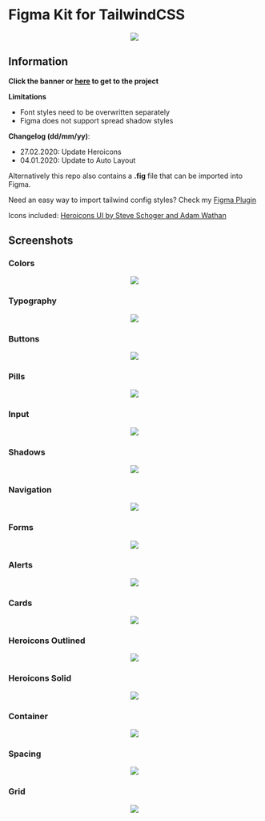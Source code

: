 # Figma Kit for TailwindCSS

<p align="center">
    <a align='center' href='https://www.figma.com/c/file/768809027799962739'>
    <img height="auto" width="auto" src="images/banner.png" />
    </a>
</p>

## Information

**Click the banner or [here](https://www.figma.com/c/file/768809027799962739) to get to the project**

**Limitations**

- Font styles need to be overwritten separately
- Figma does not support spread shadow styles

**Changelog (dd/mm/yy)**:

- 27.02.2020: Update Heroicons
- 04.01.2020: Update to Auto Layout

Alternatively this repo also contains a **.fig** file that can be imported into Figma.

Need an easy way to import tailwind config styles? Check my [Figma Plugin](https://www.figma.com/c/plugin/738806869514947558/Tailwind-CSS)

Icons included: [Heroicons UI by Steve Schoger and Adam Wathan](https://github.com/refactoringui/heroicons)

## Screenshots

### Colors

<p align="center">
    <img height="auto" width="auto" src="images/frame-0.png" />
</p>

### Typography

<p align="center">
    <img height="auto" width="auto" src="images/frame-1.png" />
</p>

### Buttons

<p align="center">
    <img height="auto" width="auto" src="images/frame-7.png" />
</p>

### Pills

<p align="center">
    <img height="auto" width="auto" src="images/frame-8.png" />
</p>

### Input

<p align="center">
    <img height="auto" width="auto" src="images/frame-11.png" />
</p>

### Shadows

<p align="center">
    <img height="auto" width="auto" src="images/frame-12.png" />
</p>

### Navigation

<p align="center">
    <img height="auto" width="auto" src="images/frame-4.png" />
</p>

### Forms

<p align="center">
    <img height="auto" width="auto" src="images/frame-9.png" />
</p>

### Alerts

<p align="center">
    <img height="auto" width="auto" src="images/frame-10.png" />
</p>

### Cards

<p align="center">
    <img height="auto" width="auto" src="images/frame-14.png" />
</p>

### Heroicons Outlined

<p align="center">
    <img height="auto" width="auto" src="images/frame-2.png" />
</p>

### Heroicons Solid

<p align="center">
    <img height="auto" width="auto" src="images/frame-3.png" />
</p>

### Container

<p align="center">
    <img height="auto" width="auto" src="images/frame-6.png" />
</p>

### Spacing

<p align="center">
    <img height="auto" width="auto" src="images/frame-5.png" />
</p>

### Grid

<p align="center">
    <img height="auto" width="auto" src="images/frame-13.png" />
</p>
